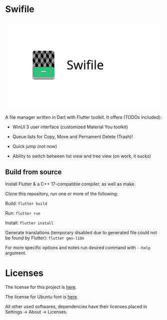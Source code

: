 # Swifile

<div style="align: center">
	<img src="logo.svg"/></img>
</div>

A file manager written in Dart with Flutter toolkit. It offers (TODOs included):

* WinUI 3 user interface (customized Material You toolkit)

* Queue lists for Copy, Move and Pernament Delete (Trash)!

* Quick jump (not now)

* Ability to switch between list view and tree view (on work, it sucks)

## Build from source

Install Flutter & a C++ 17-compatible compiler, as well as make.

Clone this repository, run one or more of the following:

Build: `flutter build`

Run: `flutter run`

Install: `flutter install`

Generate translations (temporary disabled due to generated file could not be found by Flutter): `flutter gen-l10n`

For more specific options and notes run desired command with `--help` argument.

# Licenses

The license for this project is [here](LICENSE).

The license for Ubuntu font is [here](fonts/UFL.txt).

All other used softwares, dependencies have their licenses placed in Settings -> About -> Licenses.
